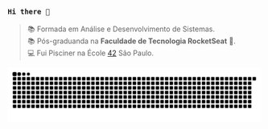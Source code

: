 ### `Hi there 👋`
> :books: Formada em Análise e Desenvolvimento de Sistemas.<br>
> :books: Pós-graduanda na <strong>Faculdade de Tecnologia RocketSeat</strong> 	&#128156;.<br>
> :computer: Fui Pisciner na École [42](https://www.42network.org/) São Paulo.<br>
 
<picture>
  <source media="(prefers-color-scheme: dark)" srcset="https://raw.githubusercontent.com/NathaliaMend/NathaliaMend/output/github-contribution-grid-snake-dark.svg">
  <source media="(prefers-color-scheme: light)" srcset="https://raw.githubusercontent.com/NathaliaMend/NathaliaMend/output/github-contribution-grid-snake.svg">
  <img alt="github contribution grid snake animation" src="https://raw.githubusercontent.com/NathaliaMend/NathaliaMend/output/github-contribution-grid-snake.svg">
</picture>
